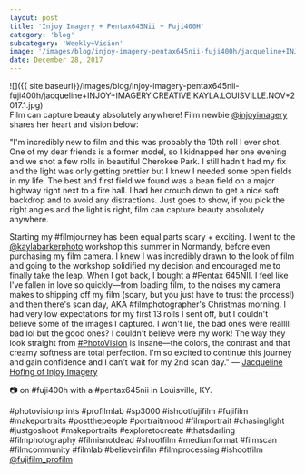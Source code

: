 ```yaml
---
layout: post
title: 'Injoy Imagery + Pentax645Nii + Fuji400H'
category: 'blog'
subcategory: 'Weekly+Vision'
image: '/images/blog/injoy-imagery-pentax645nii-fuji400h/jacqueline+INJOY+IMAGERY.CREATIVE.KAYLA.LOUISVILLE.NOV+2017.1.jpg'
date: December 28, 2017
---
```


![]({{ site.baseurl}}/images/blog/injoy-imagery-pentax645nii-fuji400h/jacqueline+INJOY+IMAGERY.CREATIVE.KAYLA.LOUISVILLE.NOV+2017.1.jpg)  
Film can capture beauty absolutely anywhere! Film newbie [@injoyimagery](http://www.injoyimagery.com/) shares her heart and vision below: 

"I'm incredibly new to film and this was probably the 10th roll I ever shot. One of my dear friends is a former model, so I kidnapped her one evening and we shot a few rolls in beautiful Cherokee Park. I still hadn't had my fix and the light was only getting prettier but I knew I needed some open fields in my life. The best and first field we found was a bean field on a major highway right next to a fire hall. I had her crouch down to get a nice soft backdrop and to avoid any distractions. Just goes to show, if you pick the right angles and the light is right, film can capture beauty absolutely anywhere.

Starting my #filmjourney has been equal parts scary + exciting. I went to the [@kaylabarkerphoto](http://www.kaylabarker.com/) workshop this summer in Normandy, before even purchasing my film camera. I knew I was incredibly drawn to the look of film and going to the workshop solidified my decision and encouraged me to finally take the leap. When I got back, I bought a #Pentax 645NII. I feel like I've fallen in love so quickly—from loading film, to the noises my camera makes to shipping off my film (scary, but you just have to trust the process!) and then there's scan day, AKA #filmphotographer's Christmas morning. I had very low expectations for my first 13 rolls I sent off, but I couldn't believe some of the images I captured. I won't lie, the bad ones were realllll bad lol but the good ones? I couldn't believe were my work! The way they look straight from [#PhotoVision](http://photovisionprints.com/film) is insane—the colors, the contrast and that creamy softness are total perfection. I'm so excited to continue this journey and gain confidence and I can't wait for my 2nd scan day." — [Jacqueline Hofing of Injoy Imagery](http://www.injoyimagery.com/)

📷 on #fuji400h with a #pentax645nii in Louisville, KY.

#photovisionprints #profilmlab #sp3000 #ishootfujifilm #fujifilm #makeportraits #postthepeople #portraitmood #filmportrait #chasinglight #justgoshoot #makeportraits #exploretocreate #thatsdarling #filmphotography #filmisnotdead #shootfilm #mediumformat #filmscan #filmcommunity #filmlab #believeinfilm #filmprocessing #ishootfilm [@fujifilm_profilm](http://www.fujifilmusa.com/products/film_photography/index.html)
